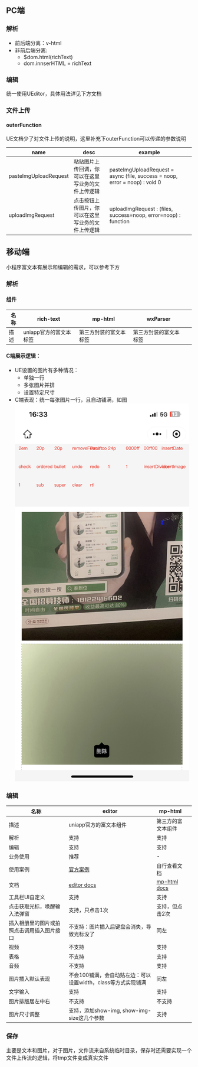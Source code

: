 
## PC端  
  
### 解析  
  
- 前后端分离：v-html  
- 非前后端分离:  
   - $dom.html(richText)  
   - dom.innserHTML = richText  
  
### 编辑  
统一使用UEditor，具体用法详见下方文档  
  
  
### 文件上传  
  
#### outerFunction  
  
UE文档少了对文件上传的说明，这里补充下outerFunction可以传递的参数说明  
  
| name                  | desc                      | example                                                                     |  
|-----------------------|---------------------------|-----------------------------------------------------------------------------|  
| pasteImgUploadRequest | 粘贴图片上传回调，你可以在这里写业务的文件上传逻辑 | pasteImgUploadRequest = async (file, success = noop, error = noop) : void 0 |  
| uploadImgRequest      | 点击按钮上传图片，你可以在这里写业务的文件上传逻辑 | uploadImgRequest : (files, success=noop, error=noop) : function             |  
  

## 移动端  
  
  
小程序富文本有展示和编辑的需求，可以参考下方
### 解析  
  
#### 组件  
  
| 名称   | rich-text                                                                                                       | mp-html                                                                                                         | wxParser                                                                                                        |     |
| ---- | --------------------------------------------------------------------------------------------------------------- | --------------------------------------------------------------------------------------------------------------- | --------------------------------------------------------------------------------------------------------------- | --- |
| 描述   | uniapp官方的富文本标签                                                                                                  | 第三方封装的富文本标签                                                                                                     | 第三方封装的富文本标签                                                                                                     |     |

#### C端展示逻辑：  
- UE设置的图片有多种情况：  
   - 单独一行  
   - 多张图片并排  
   - 设置特定尺寸  
- C端表现：统一每张图片一行，且自动铺满，如图  
![[Pasted_image_20240804184141.png]](../images/Pasted_image_20240804184141.png)
  
### 编辑  
  
| 名称                    | editor                                                                  | mp-html                                                                    |     |
| --------------------- | ----------------------------------------------------------------------- | -------------------------------------------------------------------------- | --- |
| 描述                    | uniapp官方的富文本组件                                                          | 第三方的富文本组件                                                                  |     |
| 解析                    | 支持                                                                      | 支持                                                                         |     |
| 编辑                    | 支持                                                                      | 支持                                                                         |     |
| 业务使用                  | 推荐<br>                                                                  | -                                                                          |     |
| 使用案例                  | [官方案例](https://hellouniapp.dcloud.net.cn/pages/component/editor/editor) | 自行查看文档                                                                     |     |
| 文档                    | [editor docs](https://en.uniapp.dcloud.io/component/editor.html#editor) | [mp-html docs](https://jin-yufeng.github.io/mp-html/#/overview/quickstart) |     |
| 工具栏UI自定义              | 支持                                                                      | 支持                                                                         |     |
| 点击获取光标，唤醒输入法弹窗        | 支持，只点击1次                                                                | 支持，但点击2次                                                                   |     |
| 插入相册里的图片或拍照点击调用插入图片接口 | 不支持：图片插入后键盘会消失，导致光标没了                                                   | 同左                                                                         |     |
| 视频                    | 不支持                                                                     | 支持                                                                         |     |
| 表格                    | 不支持                                                                     | 支持                                                                         |     |
| 音频                    | 不支持                                                                     | 支持                                                                         |     |
| 图片插入默认表现              | 不会100铺满，会自动贴左边：可以设置width，class等方式实现铺满                                   | 同左                                                                         |     |
| 文字输入                  | 支持                                                                      | 支持                                                                         |     |
| 图片排版居左中右              | 不支持                                                                     | 不支持                                                                        |     |
| 图片尺寸调整                | 支持，添加show-img, show-img-size这几个参数                                       | 支持                                                                         |     |

### 保存

主要是文本和图片，对于图片，文件流来自系统临时目录，保存时还需要实现一个文件上传流的逻辑，将tmp文件变成真实文件

